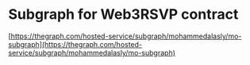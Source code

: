 # Subgraph for Web3RSVP contract
[https://thegraph.com/hosted-service/subgraph/mohammedalasly/mo-subgraph](https://thegraph.com/hosted-service/subgraph/mohammedalasly/mo-subgraph)